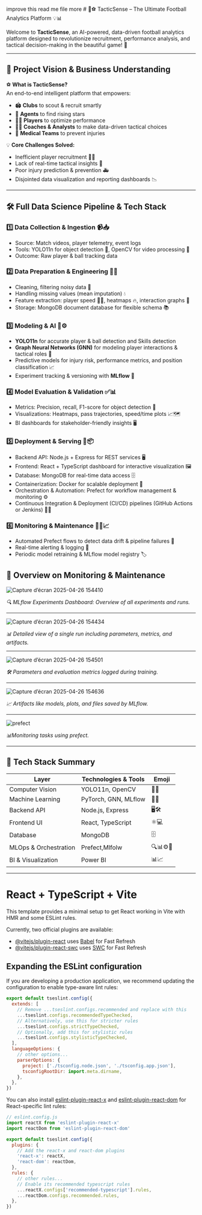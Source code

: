 improve this read me file more # 🚀⚽️ TacticSense – The Ultimate Football Analytics Platform 💡📊

Welcome to **TacticSense**, an AI-powered, data-driven football analytics platform designed to revolutionize recruitment, performance analysis, and tactical decision-making in the beautiful game! 🌟

---

## 🎯 Project Vision & Business Understanding

⚽ **What is TacticSense?**  
An end-to-end intelligent platform that empowers:  
- 🏟️ **Clubs** to scout & recruit smartly  
- 🤝 **Agents** to find rising stars  
- 🧑‍🎤 **Players** to optimize performance  
- 🧑‍🏫 **Coaches & Analysts** to make data-driven tactical choices  
- 🏥 **Medical Teams** to prevent injuries  

💡 **Core Challenges Solved:**  
- Inefficient player recruitment 🕵️‍♂️  
- Lack of real-time tactical insights 🧠  
- Poor injury prediction & prevention 🚑  
- Disjointed data visualization and reporting dashboards 📉

---

## 🛠️ Full Data Science Pipeline & Tech Stack

### 1️⃣ Data Collection & Ingestion 📹📥  
- Source: Match videos, player telemetry, event logs  
- Tools: YOLO11n for object detection 🎯, OpenCV for video processing 🎥  
- Outcome: Raw player & ball tracking data

### 2️⃣ Data Preparation & Engineering 🧹🔧  
- Cleaning, filtering noisy data 🧼  
- Handling missing values (mean imputation) 💧  
- Feature extraction: player speed 🏃‍♂️, heatmaps 🔥, interaction graphs 🤝  
- Storage: MongoDB document database for flexible schema 📚

### 3️⃣ Modeling & AI 🤖⚙️  
- **YOLO11n** for accurate player & ball detection  and Skills detection
- **Graph Neural Networks (GNN)** for modeling player interactions & tactical roles 🔗  
- Predictive models for injury risk, performance metrics, and position classification 📈  
- Experiment tracking & versioning with **MLflow** 🔬

### 4️⃣ Model Evaluation & Validation ✅📊  
- Metrics: Precision, recall, F1-score for object detection 🎯  
- Visualizations: Heatmaps, pass trajectories, speed/time plots 📈🗺️  
- BI dashboards for stakeholder-friendly insights 🖥️

### 5️⃣ Deployment & Serving 🚀📦  
- Backend API: Node.js + Express for REST services 🖥️  
- Frontend: React + TypeScript dashboard for interactive visualization 🖼️  
- Database: MongoDB for real-time data access 🗄️  
- Containerization: Docker for scalable deployment 🐳  
- Orchestration & Automation: Prefect for workflow management & monitoring ⚙️  
- Continuous Integration & Deployment (CI/CD) pipelines (GitHub Actions or Jenkins) 🤖🔁

### 6️⃣ Monitoring & Maintenance 🕵️‍♀️📈  
- Automated Prefect flows to detect data drift & pipeline failures 🚨  
- Real-time alerting & logging 📩  
- Periodic model retraining & MLflow model registry 🏷️
  
## 📸 Overview on Monitoring & Maintenance

![Capture d’écran 2025-04-26 154410](https://github.com/user-attachments/assets/785ee3a4-bff8-448a-b2ae-fdb5f505b2ad)

*🔍 MLflow Experiments Dashboard: Overview of all experiments and runs.*

---

![Capture d’écran 2025-04-26 154434](https://github.com/user-attachments/assets/fc62610d-0993-49d9-9945-f0429ac21d41)

*📊 Detailed view of a single run including parameters, metrics, and artifacts.*

---

![Capture d’écran 2025-04-26 154501](https://github.com/user-attachments/assets/6855b8ce-8b52-4c31-8f0b-b60ac6ca175b)

*🛠️ Parameters and evaluation metrics logged during training.*

---
![Capture d’écran 2025-04-26 154636](https://github.com/user-attachments/assets/927e784d-d1d8-4861-8297-3332affc41d0)

*📈 Artifacts like models, plots, and files saved by MLflow.*

---

![prefect](https://github.com/user-attachments/assets/29d6d9c3-4448-42ef-91a3-8cb7d5061cb8)

*📊Monitoring tasks using prefect.*


---

## 🔧 Tech Stack Summary

| Layer              | Technologies & Tools                            | Emoji            |
|--------------------|------------------------------------------------|------------------|
| Computer Vision    | YOLO11n, OpenCV                                  | 🎯🎥             |
| Machine Learning   | PyTorch, GNN, MLflow                            | 🤖🔬             |
| Backend API       | Node.js, Express                                | 🖥️🛠️            |
| Frontend UI       | React, TypeScript                               | ⚛️💻             |
| Database          | MongoDB                                         | 🗄️               |
| MLOps & Orchestration | Prefect,Mlfolw                        | 🔍📊⚙️🔁            |
| BI & Visualization|   Power BI              | 📊📈             |

---

# React + TypeScript + Vite

This template provides a minimal setup to get React working in Vite with HMR and some ESLint rules.

Currently, two official plugins are available:

- [@vitejs/plugin-react](https://github.com/vitejs/vite-plugin-react/blob/main/packages/plugin-react) uses [Babel](https://babeljs.io/) for Fast Refresh
- [@vitejs/plugin-react-swc](https://github.com/vitejs/vite-plugin-react/blob/main/packages/plugin-react-swc) uses [SWC](https://swc.rs/) for Fast Refresh

## Expanding the ESLint configuration

If you are developing a production application, we recommend updating the configuration to enable type-aware lint rules:

```js
export default tseslint.config({
  extends: [
    // Remove ...tseslint.configs.recommended and replace with this
    ...tseslint.configs.recommendedTypeChecked,
    // Alternatively, use this for stricter rules
    ...tseslint.configs.strictTypeChecked,
    // Optionally, add this for stylistic rules
    ...tseslint.configs.stylisticTypeChecked,
  ],
  languageOptions: {
    // other options...
    parserOptions: {
      project: ['./tsconfig.node.json', './tsconfig.app.json'],
      tsconfigRootDir: import.meta.dirname,
    },
  },
})
```

You can also install [eslint-plugin-react-x](https://github.com/Rel1cx/eslint-react/tree/main/packages/plugins/eslint-plugin-react-x) and [eslint-plugin-react-dom](https://github.com/Rel1cx/eslint-react/tree/main/packages/plugins/eslint-plugin-react-dom) for React-specific lint rules:

```js
// eslint.config.js
import reactX from 'eslint-plugin-react-x'
import reactDom from 'eslint-plugin-react-dom'

export default tseslint.config({
  plugins: {
    // Add the react-x and react-dom plugins
    'react-x': reactX,
    'react-dom': reactDom,
  },
  rules: {
    // other rules...
    // Enable its recommended typescript rules
    ...reactX.configs['recommended-typescript'].rules,
    ...reactDom.configs.recommended.rules,
  },
})
```

